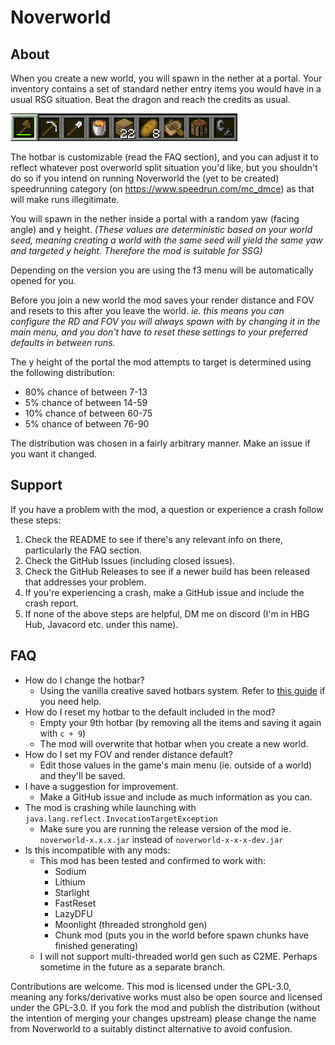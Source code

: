 # Noverworld

## About

When you create a new world, you will spawn in the nether at a portal.
Your inventory contains a set of standard nether entry items you would have in a usual RSG situation.
Beat the dragon and reach the credits as usual.

![Default Hotbar 9](assets/default_hotbar_9.png)

The hotbar is customizable (read the FAQ section), and you can adjust it to reflect whatever post overworld split situation you'd like, 
but you shouldn't do so if you intend on running Noverworld the (yet to be created) speedrunning category (on https://www.speedrun.com/mc_dmce)
as that will make runs illegitimate.

You will spawn in the nether inside a portal with a random yaw (facing angle) and y height. _(These values are
deterministic based on your world seed, meaning creating a world with the same seed will yield the same yaw and targeted
y height. Therefore the mod is suitable for SSG)_

Depending on the version you are using the f3 menu will be automatically opened for you.

Before you join a new world the mod saves your render distance and FOV and resets to this after you leave the world.
_ie. this means you can configure the RD and FOV you will always spawn with by changing it in the main menu, and you
don't have to reset these settings to your preferred defaults in between runs._

The y height of the portal the mod attempts to target is determined using the following distribution:
- 80% chance of between 7-13
- 5% chance of between 14-59
- 10% chance of between 60-75
- 5% chance of between 76-90

The distribution was chosen in a fairly arbitrary manner. Make an issue if you want it changed.

## Support

If you have a problem with the mod, a question or experience a crash follow these steps:
1. Check the README to see if there's any relevant info on there, particularly the FAQ section.
2. Check the GitHub Issues (including closed issues).
3. Check the GitHub Releases to see if a newer build has been released that addresses your problem.
4. If you're experiencing a crash, make a GitHub issue and include the crash report.
5. If none of the above steps are helpful, DM me on discord (I'm in HBG Hub, Javacord etc. under this name).

## FAQ

- How do I change the hotbar?
  - Using the vanilla creative saved hotbars system. Refer to [this guide](https://www.planetminecraft.com/blog/saved-toolbars-how-to-use-your-extra-inventory-tutorial-guide/) if you need help.
- How do I reset my hotbar to the default included in the mod?
  - Empty your 9th hotbar (by removing all the items and saving it again with `c + 9`)
  - The mod will overwrite that hotbar when you create a new world.
- How do I set my FOV and render distance default?
  - Edit those values in the game's main menu (ie. outside of a world) and they'll be saved.
- I have a suggestion for improvement.
  - Make a GitHub issue and include as much information as you can.
- The mod is crashing while launching with `java.lang.reflect.InvocationTargetException`
  - Make sure you are running the release version of the mod ie. `noverworld-x.x.x.jar` instead of `noverworld-x-x-x-dev.jar`
- Is this incompatible with any mods:
  - This mod has been tested and confirmed to work with:
    - Sodium
    - Lithium
    - Starlight
    - FastReset
    - LazyDFU
    - Moonlight (threaded stronghold gen)
    - Chunk mod (puts you in the world before spawn chunks have finished generating)
  - I will not support multi-threaded world gen such as C2ME. Perhaps sometime in the future as a separate branch.

Contributions are welcome. This mod is licensed under the GPL-3.0, meaning any forks/derivative works must also be open
source and licensed under the GPL-3.0. If you fork the mod and publish the distribution (without the intention of
merging your changes upstream) please change the name from Noverworld to a suitably distinct alternative to avoid confusion.

